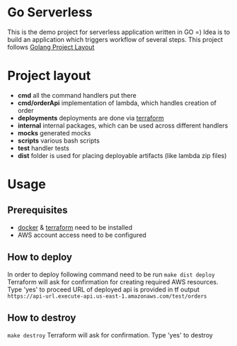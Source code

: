 # Go Serverless
This is the demo project for serverless application written in GO =)
Idea is to build an application which triggers workflow of several steps.
This project follows [Golang Project Layout](https://raw.githubusercontent.com/golang-standards/project-layout)

# Project layout
* **cmd** all the command handlers put there
* **cmd/orderApi** implementation of lambda, which handles creation of order
* **deployments** deployments are done via [terraform](https://www.terraform.io/)
* **internal** internal packages, which can be used across different handlers
* **mocks** generated mocks
* **scripts** various bash scripts
* **test** handler tests
* **dist** folder is used for placing deployable artifacts (like lambda zip files)

# Usage
## Prerequisites
* [docker](https://www.docker.com/) & [terraform](https://www.terraform.io/) need to be installed
* AWS account access need to be configured

## How to deploy
In order to deploy following command need to be run
``make dist deploy``
Terraform will ask for confirmation for creating required AWS resources. Type 'yes' to proceed
URL of deployed api is provided in tf output
``
https://api-url.execute-api.us-east-1.amazonaws.com/test/orders
``
## How to destroy
``make destroy``
Terraform will ask for confirmation. Type 'yes' to destroy



